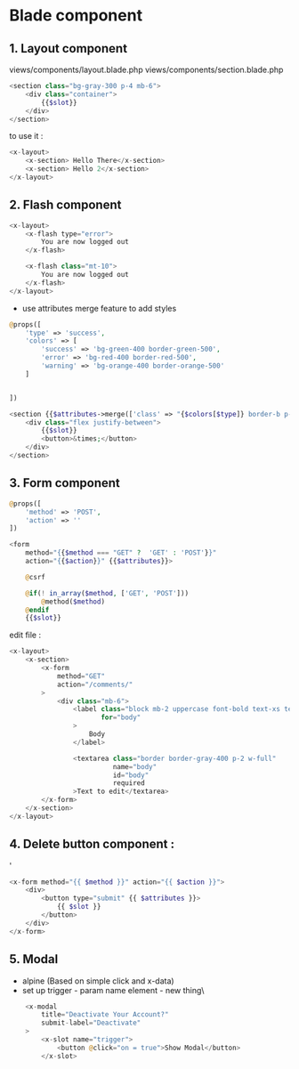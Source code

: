 # Blade component

## 1. Layout component

views/components/layout.blade.php
views/components/section.blade.php

```php
<section class="bg-gray-300 p-4 mb-6">
    <div class="container">
        {{$slot}}
    </div>
</section>
```

to use it :

```php
<x-layout>
    <x-section> Hello There</x-section>
    <x-section> Hello 2</x-section>
</x-layout>
```

## 2. Flash component

```php
<x-layout>
    <x-flash type="error">
        You are now logged out
    </x-flash>

    <x-flash class="mt-10">
        You are now logged out
    </x-flash>
</x-layout>
```

-   use attributes merge feature to add styles

```php
@props([
    'type' => 'success',
    'colors' => [
        'success' => 'bg-green-400 border-green-500',
        'error' => 'bg-red-400 border-red-500',
        'warning' => 'bg-orange-400 border-orange-500'
    ]


])

<section {{$attributes->merge(['class' => "{$colors[$type]} border-b p-4"])}} >
    <div class="flex justify-between">
        {{$slot}}
        <button>&times;</button>
    </div>
</section>
```

## 3. Form component

```php
@props([
    'method' => 'POST',
    'action' => ''
])

<form
    method="{{$method === "GET" ?  'GET' : 'POST'}}"
    action="{{$action}}" {{$attributes}}>

    @csrf

    @if(! in_array($method, ['GET', 'POST']))
        @method($method)
    @endif
    {{$slot}}
```

edit file :

```php
<x-layout>
    <x-section>
        <x-form
            method="GET"
            action="/comments/"
        >
            <div class="mb-6">
                <label class="block mb-2 uppercase font-bold text-xs text-gray-700"
                       for="body"
                >
                    Body
                </label>

                <textarea class="border border-gray-400 p-2 w-full"
                          name="body"
                          id="body"
                          required
                >Text to edit</textarea>
        </x-form>
    </x-section>
</x-layout>

```

## 4. Delete button component :

'

```php
<x-form method="{{ $method }}" action="{{ $action }}">
    <div>
        <button type="submit" {{ $attributes }}>
            {{ $slot }}
        </button>
    </div>
</x-form>
```

## 5. Modal

-   alpine (Based on simple click and x-data)
-   set up trigger - param name element - new thing\

```php
    <x-modal
        title="Deactivate Your Account?"
        submit-label="Deactivate"
    >
        <x-slot name="trigger">
            <button @click="on = true">Show Modal</button>
        </x-slot>
```
